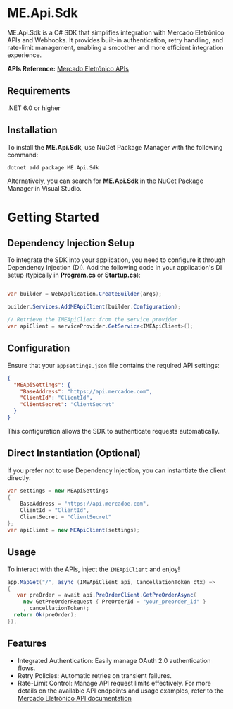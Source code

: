# ME.Api.Sdk

ME.Api.Sdk is a C# SDK that simplifies integration with Mercado Eletrônico APIs and Webhooks. It provides built-in authentication, retry handling, and rate-limit management, enabling a smoother and more efficient integration experience. 

**APIs Reference:** [Mercado Eletrônico APIs](https://developer.me.com.br/)

## Requirements
.NET 6.0 or higher

## Installation

To install the **ME.Api.Sdk**,  use NuGet Package Manager with the following command:

```bash
dotnet add package ME.Api.Sdk
```

Alternatively, you can search for **ME.Api.Sdk** in the NuGet Package Manager in Visual Studio.

# Getting Started

## Dependency Injection Setup

To integrate the SDK into your application, you need to configure it through Dependency Injection (DI). Add the following code in your application's DI setup (typically in **Program.cs** or **Startup.cs**):

```csharp

var builder = WebApplication.CreateBuilder(args);

builder.Services.AddMEApiClient(builder.Configuration);

// Retrieve the IMEApiClient from the service provider
var apiClient = serviceProvider.GetService<IMEApiClient>(); 

```

## Configuration

Ensure that your `appsettings.json` file contains the required API settings:
```json
{
  "MEApiSettings": {
    "BaseAddress": "https://api.mercadoe.com",
    "ClientId": "ClientId",
    "ClientSecret": "ClientSecret"
  }
}
```

This configuration allows the SDK to authenticate requests automatically.

## Direct Instantiation (Optional)

If you prefer not to use Dependency Injection, you can instantiate the client directly:

```csharp
var settings = new MEApiSettings
{
    BaseAddress = "https://api.mercadoe.com",
    ClientId = "ClientId",
    ClientSecret = "ClientSecret"
};
var apiClient = new MEApiClient(settings);
```

## Usage
To interact with the APIs, inject the `IMEApiClient` and enjoy!

```csharp
app.MapGet("/", async (IMEApiClient api, CancellationToken ctx) =>
{
   var preOrder = await api.PreOrderClient.GetPreOrderAsync(
     new GetPreOrderRequest { PreOrderId = "your_preorder_id" }
     , cancellationToken);
  return Ok(preOrder);
});
```

## Features
- Integrated Authentication: Easily manage OAuth 2.0 authentication flows.
- Retry Policies: Automatic retries on transient failures.
- Rate-Limit Control: Manage API request limits effectively.
For more details on the available API endpoints and usage examples, refer to the [Mercado Eletrônico API documentation](https://developer.me.com.br/)